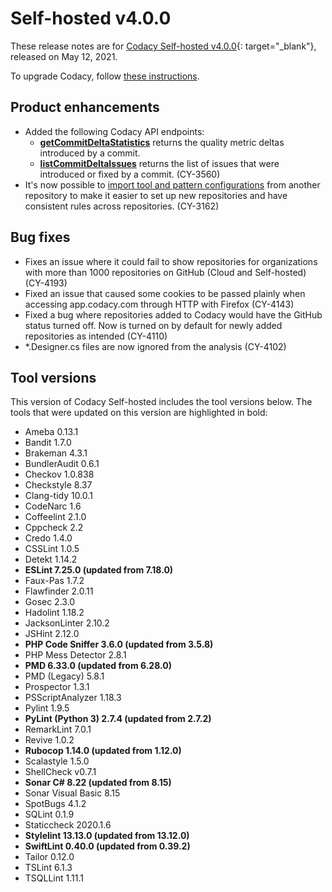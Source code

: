 # Self-hosted v4.0.0

These release notes are for [Codacy Self-hosted v4.0.0](https://github.com/codacy/chart/releases/tag/4.0.0){: target="_blank"}, released on May 12, 2021. <!-- TODO Update release date -->

To upgrade Codacy, follow [these instructions](../../chart/maintenance/upgrade.md).

<!-- TODO Check these issues

Jira issues without release notes:

Epics:
-   https://codacy.atlassian.net/browse/CY-4084
-   https://codacy.atlassian.net/browse/CY-3887
-   https://codacy.atlassian.net/browse/CY-3886
-   https://codacy.atlassian.net/browse/CY-3698
-   https://codacy.atlassian.net/browse/DOCS-42

Bugs:


Jira issues with disabled release notes:

Epics:

Bugs:
-   https://codacy.atlassian.net/browse/CY-4276
-   https://codacy.atlassian.net/browse/CY-4208
-   https://codacy.atlassian.net/browse/CY-4161
-   https://codacy.atlassian.net/browse/CY-4144
-   https://codacy.atlassian.net/browse/CY-4140

-->

## Product enhancements

-   Added the following Codacy API endpoints:
    -   **[getCommitDeltaStatistics](https://api.codacy.com/api/api-docs#getcommitdeltastatistics)** returns the quality metric deltas introduced by a commit.
    -   **[listCommitDeltaIssues](https://api.codacy.com/api/api-docs#listcommitdeltaissues)** returns the list of issues that were introduced or fixed by a commit. (CY-3560)
-   It's now possible to [import tool and pattern configurations](https://docs.codacy.com/repositories-configure/code-patterns/#import-patterns) from another repository to make it easier to set up new repositories and have consistent rules across repositories. (CY-3162)

## Bug fixes

-   Fixes an issue where it could fail to show repositories for organizations with more than 1000 repositories on GitHub (Cloud and Self-hosted) (CY-4193)
-   Fixed an issue that caused some cookies to be passed plainly when accessing app.codacy.com through HTTP with Firefox (CY-4143)
-   Fixed a bug where repositories added to Codacy would have the GitHub status turned off. Now is turned on by default for newly added repositories as intended (CY-4110)
-   *.Designer.cs files are now ignored from the analysis (CY-4102)

## Tool versions

This version of Codacy Self-hosted includes the tool versions below. The tools that were updated on this version are highlighted in bold:

-   Ameba 0.13.1
-   Bandit 1.7.0
-   Brakeman 4.3.1
-   BundlerAudit 0.6.1
-   Checkov 1.0.838
-   Checkstyle 8.37
-   Clang-tidy 10.0.1
-   CodeNarc 1.6
-   Coffeelint 2.1.0
-   Cppcheck 2.2
-   Credo 1.4.0
-   CSSLint 1.0.5
-   Detekt 1.14.2
-   **ESLint 7.25.0 (updated from 7.18.0)**
-   Faux-Pas 1.7.2
-   Flawfinder 2.0.11
-   Gosec 2.3.0
-   Hadolint 1.18.2
-   JacksonLinter 2.10.2
-   JSHint 2.12.0
-   **PHP Code Sniffer 3.6.0 (updated from 3.5.8)**
-   PHP Mess Detector 2.8.1
-   **PMD 6.33.0 (updated from 6.28.0)**
-   PMD (Legacy) 5.8.1
-   Prospector 1.3.1
-   PSScriptAnalyzer 1.18.3
-   Pylint 1.9.5
-   **PyLint (Python 3) 2.7.4 (updated from 2.7.2)**
-   RemarkLint 7.0.1
-   Revive 1.0.2
-   **Rubocop 1.14.0 (updated from 1.12.0)**
-   Scalastyle 1.5.0
-   ShellCheck v0.7.1
-   **Sonar C# 8.22 (updated from 8.15)**
-   Sonar Visual Basic 8.15
-   SpotBugs 4.1.2
-   SQLint 0.1.9
-   Staticcheck 2020.1.6
-   **Stylelint 13.13.0 (updated from 13.12.0)**
-   **SwiftLint 0.40.0 (updated from 0.39.2)**
-   Tailor 0.12.0
-   TSLint 6.1.3
-   TSQLLint 1.11.1
